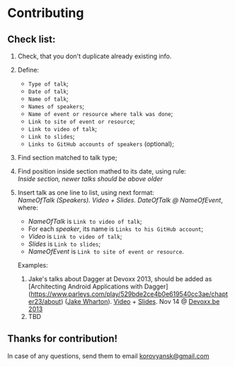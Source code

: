 # Contributing

Check list:
---
1. Check, that you don't duplicate already existing info.  

2. Define:  
   * `Type of talk`;  
   * `Date of talk`; 
   * `Name of talk`;  
   * `Names of speakers`; 
   * `Name of event or resource where talk was done`;  
   * `Link to site of event or resource`;
   * `Link to video of talk`; 
   * `Link to slides`;  
   * `Links to GitHub accounts of speakers` (optional); 
3. Find section matched to talk type;

4. Find position inside section mathed to its date, using rule:  
   *Inside section, newer talks should be above older*

5. Insert talk as one line to list, using next format:    
   *NameOfTalk (Speakers). Video + Slides. DateOfTalk @ NameOfEvent*, where:
   * *NameOfTalk* is `Link to video of talk`;  
   * For each *speaker*, its name is `Links to his GitHub account`;  
   * *Video* is `Link to video of talk`;
   * *Slides* is `Link to slides`;  
   * *NameOfEvent* is `Link to site of event or resource`.
     
   Examples:  
   1. Jake's talks about Dagger at Devoxx 2013, should be added as  
      [Architecting Android Applications with Dagger] (https://www.parleys.com/play/529bde2ce4b0e619540cc3ae/chapter23/about) ([Jake Wharton](https://github.com/JakeWharton)). [Video](https://www.parleys.com/play/529bde2ce4b0e619540cc3ae/chapter23/about) + [Slides](https://speakerdeck.com/jakewharton/android-apps-with-dagger-devoxx-2013). Nov 14 @ [Devoxx.be 2013]()  
   2. TBD  

Thanks for contribution!
---
In case of any questions, send them to email korovyansk@gmail.com
